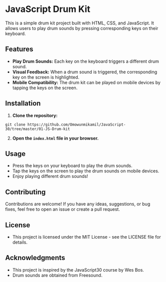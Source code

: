 # JavaScript Drum Kit

This is a simple drum kit project built with HTML, CSS, and JavaScript. It allows users to play drum sounds by pressing corresponding keys on their keyboard.

## Features
- **Play Drum Sounds:** Each key on the keyboard triggers a different drum sound.
- **Visual Feedback:** When a drum sound is triggered, the corresponding key on the screen is highlighted.
- **Mobile Compatibility:** The drum kit can be played on mobile devices by tapping the keys on the screen.

## Installation
1. __Clone the repository:__
```
git clone https://github.com/Omowunmikamil/JavaScript-30/tree/master/01-JS-Drum-kit
```
2. __Open the `index.html` file in your browser.__

## Usage
- Press the keys on your keyboard to play the drum sounds.
- Tap the keys on the screen to play the drum sounds on mobile devices.
- Enjoy playing different drum sounds!

## Contributing
Contributions are welcome! If you have any ideas, suggestions, or bug fixes, feel free to open an issue or create a pull request.

## License
- This project is licensed under the MIT License - see the LICENSE file for details.

## Acknowledgments
- This project is inspired by the JavaScript30 course by Wes Bos.
- Drum sounds are obtained from Freesound.